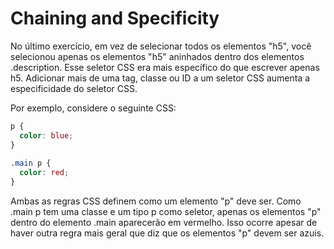 # Chaining and Specificity
No último exercício, em vez de selecionar todos os elementos "h5", você selecionou apenas os elementos "h5" aninhados dentro dos elementos .description. Esse seletor CSS era mais específico do que escrever apenas h5. Adicionar mais de uma tag, classe ou ID a um seletor CSS aumenta a especificidade do seletor CSS.

Por exemplo, considere o seguinte CSS:

```css
p {
  color: blue;
}
 
.main p {
  color: red;
}
```

Ambas as regras CSS definem como um elemento "p" deve ser. Como .main p tem uma classe e um tipo p como seletor, apenas os elementos "p" dentro do elemento .main aparecerão em vermelho. Isso ocorre apesar de haver outra regra mais geral que diz que os elementos "p" devem ser azuis.